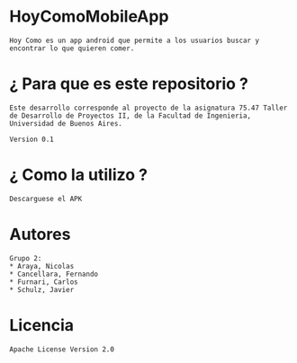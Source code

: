 # HoyComoMobileApp

    Hoy Como es un app android que permite a los usuarios buscar y encontrar lo que quieren comer.

# ¿ Para que es este repositorio ?

    Este desarrollo corresponde al proyecto de la asignatura 75.47 Taller de Desarrollo de Proyectos II, de la Facultad de Ingenieria, Universidad de Buenos Aires.

    Version 0.1

# ¿ Como la utilizo ?

    Descarguese el APK

# Autores

    Grupo 2:
    * Araya, Nicolas
    * Cancellara, Fernando
    * Furnari, Carlos
    * Schulz, Javier

# Licencia

    Apache License Version 2.0
